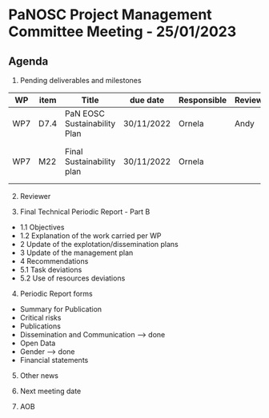 PaNOSC Project Management Committee Meeting - 25/01/2023
=========================================================

Agenda
------	

1. Pending deliverables and milestones

|  WP  | item |    Title    | due date | Responsible | Reviewer | Status |
| ---- | ---- | ----------- | -------- | -------- | -------- | -------|
| WP7  | D7.4 | PaN EOSC Sustainability Plan | 30/11/2022 | Ornela | Andy |  pending |
| WP7  | M22  | Final Sustainability plan | 30/11/2022 | Ornela |  |  depends on the above report |
 
2. Reviewer 

3. Final Technical Periodic Report - Part B
* 1.1 Objectives
* 1.2 Explanation of the work carried per WP
* 2 Update of the explotation/dissemination plans
* 3 Update of the management plan
* 4 Recommendations
* 5.1 Task deviations
* 5.2 Use of resources deviations

4. Periodic Report forms
* Summary for Publication
* Critical risks 
* Publications
* Dissemination and Communication --> done
* Open Data
* Gender --> done
* Financial statements

5. Other news 

6. Next meeting date

7. AOB
